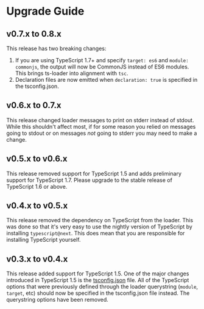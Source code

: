 # Upgrade Guide

## v0.7.x to 0.8.x

This release has two breaking changes:

1. If you are using TypeScript 1.7+ and specify `target: es6` and
`module: commonjs`, the output will now be CommonJS instead of ES6
modules. This brings ts-loader into alignment with `tsc`.
2. Declaration files are now emitted when `declaration: true` is 
specified in the tsconfig.json.

## v0.6.x to 0.7.x

This release changed loader messages to print on stderr instead of
stdout. While this shouldn't affect most, if for some reason you relied
on messages going to stdout or on messages *not* going to stderr you
may need to make a change.

## v0.5.x to v0.6.x

This release removed support for TypeScript 1.5 and adds preliminary
support for TypeScript 1.7. Please upgrade to the stable release of 
TypeScript 1.6 or above.

## v0.4.x to v0.5.x

This release removed the dependency on TypeScript from the loader. This
was done so that it's very easy to use the nightly version of TypeScript
by installing `typescript@next`. This does mean that you are responsible
for installing TypeScript yourself.

## v0.3.x to v0.4.x

This release added support for TypeScript 1.5. One of the major changes
introduced in TypeScript 1.5 is the 
[tsconfig.json](https://github.com/Microsoft/TypeScript/wiki/tsconfig.json)
file. All of the TypeScript options that were previously defined through
the loader querystring (`module`, `target`, etc) should now be specified
in the tsconfig.json file instead. The querystring options have been
removed. 